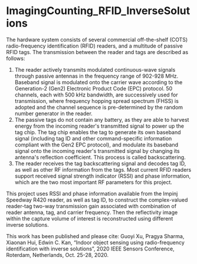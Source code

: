 # ImagingCounting_RFID_InverseSolutions

The hardware system consists of several commercial off-the-shelf (COTS) radio-frequency identification (RFID) readers, and a multitude of passive RFID tags. The transmission between the reader and tags are described as follows:
1. The reader actively transmits modulated continuous-wave signals through passive antennas in the frequency range of 902-928 MHz. Baseband signal is modulated onto the carrier wave according to the Generation-2 (Gen2) Electronic Product Code (EPC) protocol. 50 channels, each with 500 kHz bandwidth, are successively used for transmission, where frequency hopping spread spectrum (FHSS) is adopted and the channel sequence is pre-determined by the random number generator in the reader.
2. The passive tags do not contain any battery, as they are able to harvest energy from the incoming reader's transmitted signal to power up the tag chip. The tag chip enables the tag to generate its own baseband signal (including tag ID and other command-specific information compliant with the Gen2 EPC protocol), and modulate its baseband signal onto the incoming reader's transmitted signal by changing its antenna's reflection coefficient. This process is called backscattering.
3. The reader receives the tag backscattering signal and decodes tag ID, as well as other RF information from the tags. Most current RFID readers support received signal strength indicator (RSSI) and phase information, which are the two most important RF parameters for this project.

This project uses RSSI and phase information available from the Impinj Speedway R420 reader, as well as tag ID, to construct the complex-valued reader-tag two-way transmission gain associated with combination of reader antenna, tag, and carrier frequency. Then the reflectivity image within the capture volume of interest is reconstructed using different inverse solutions.


This work has been published and please cite:
Guoyi Xu, Pragya Sharma, Xiaonan Hui, Edwin C. Kan, “Indoor object sensing using radio-frequency identification with inverse solutions”, 2020 IEEE Sensors Conference, Roterdam, Netherlands, Oct. 25-28, 2020.
